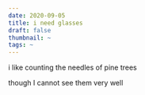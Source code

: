 ```yaml
---
date: 2020-09-05
title: i need glasses
draft: false
thumbnail: ~
tags: ~
---
```


i like counting the needles of pine trees

though I cannot see them very well
